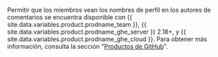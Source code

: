 Permitir que los miembros vean los nombres de perfil en los autores de comentarios se encuentra disponible con {{ site.data.variables.product.prodname_team }}, {{ site.data.variables.product.prodname_ghe_server }} 2.18+, y {{ site.data.variables.product.prodname_ghe_cloud }}. Para obtener más información, consulta la sección "[Productos de GitHub](/articles/githubs-products)".

